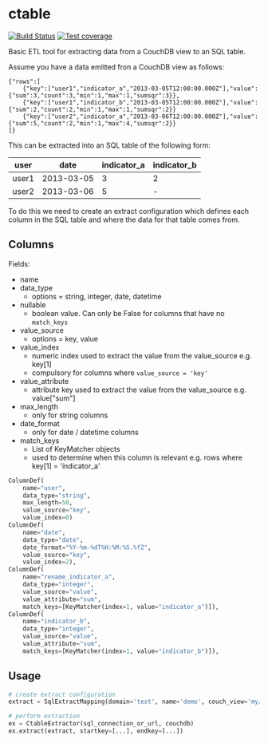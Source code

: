 # ctable

[![Build Status](https://travis-ci.org/dimagi/ctable.png)](https://travis-ci.org/dimagi/ctable)
[![Test coverage](https://coveralls.io/repos/dimagi/ctable/badge.png?branch=master)](https://coveralls.io/r/dimagi/ctable)

Basic ETL tool for extracting data from a CouchDB view to an SQL table.

Assume you have a data emitted fron a CouchDB view as follows:

```
{"rows":[
    {"key":["user1","indicator_a","2013-03-05T12:00:00.000Z"],"value":{"sum":3,"count":3,"min":1,"max":1,"sumsqr":3}},
    {"key":["user1","indicator_b","2013-03-05T12:00:00.000Z"],"value":{"sum":2,"count":2,"min":1,"max":1,"sumsqr":2}}
    {"key":["user2","indicator_a","2013-03-06T12:00:00.000Z"],"value":{"sum":5,"count":2,"min":1,"max":4,"sumsqr":2}}
]}
```

This can be extracted into an SQL table of the following form:

| user  |    date    | indicator_a | indicator_b |
|-------|------------|-------------|-------------|
| user1 | 2013-03-05 |      3      |      2      |
| user2 | 2013-03-06 |      5      |      -      |

To do this we need to create an extract configuration which defines each column in the SQL table and where the
data for that table comes from.

## Columns
Fields:
* name
* data_type
  * options = string, integer, date, datetime
* nullable
  * boolean value. Can only be False for columns that have no `match_keys`
* value_source
  * options = key, value
* value_index
  * numeric index used to extract the value from the value_source e.g. key[1]
  * compulsory for columns where `value_source = 'key'`
* value_attribute
  * attribute key used to extract the value from the value_source e.g. value["sum"]
* max_length
  * only for string columns
* date_format
  * only for date / datetime columns
* match_keys
  * List of KeyMatcher objects
  * used to determine when this column is relevant e.g. rows where key[1] = 'indicator_a'

```python
ColumnDef(
    name="user",
    data_type="string",
    max_length=50,
    value_source="key",
    value_index=0)
ColumnDef(
    name="date",
    data_type="date",
    date_format="%Y-%m-%dT%H:%M:%S.%fZ",
    value_source="key",
    value_index=2),
ColumnDef(
    name="rename_indicator_a",
    data_type="integer",
    value_source="value",
    value_attribute="sum",
    match_keys=[KeyMatcher(index=1, value="indicator_a")]),
ColumnDef(
    name="indicator_b",
    data_type="integer",
    value_source="value",
    value_attribute="sum",
    match_keys=[KeyMatcher(index=1, value="indicator_b")]),
```

## Usage
```python
# create extract configuration
extract = SqlExtractMapping(domain='test', name='demo', couch_view='my/view', columns=[...])

# perform extraction
ex = CtableExtractor(sql_connection_or_url, couchdb)
ex.extract(extract, startkey=[...], endkey=[...])
```
